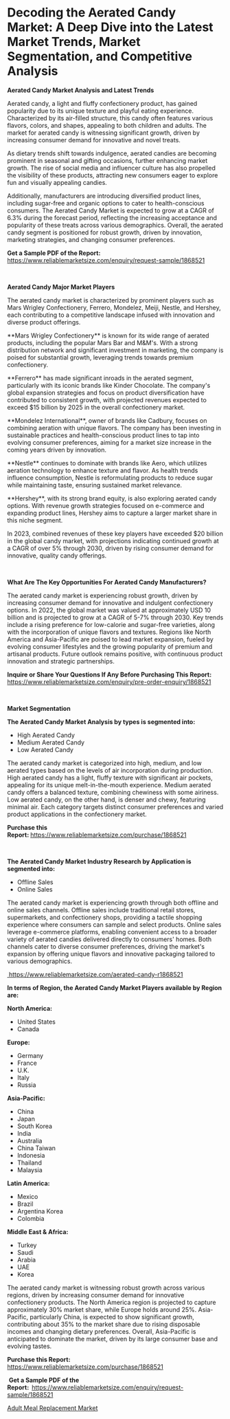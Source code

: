 <p><h1>Decoding the Aerated Candy Market: A Deep Dive into the Latest Market Trends, Market Segmentation, and Competitive Analysis</h1></p><p><strong>Aerated Candy Market Analysis and Latest Trends</strong></p>
<p><p>Aerated candy, a light and fluffy confectionery product, has gained popularity due to its unique texture and playful eating experience. Characterized by its air-filled structure, this candy often features various flavors, colors, and shapes, appealing to both children and adults. The market for aerated candy is witnessing significant growth, driven by increasing consumer demand for innovative and novel treats. </p><p>As dietary trends shift towards indulgence, aerated candies are becoming prominent in seasonal and gifting occasions, further enhancing market growth. The rise of social media and influencer culture has also propelled the visibility of these products, attracting new consumers eager to explore fun and visually appealing candies. </p><p>Additionally, manufacturers are introducing diversified product lines, including sugar-free and organic options to cater to health-conscious consumers. The Aerated Candy Market is expected to grow at a CAGR of 6.3% during the forecast period, reflecting the increasing acceptance and popularity of these treats across various demographics. Overall, the aerated candy segment is positioned for robust growth, driven by innovation, marketing strategies, and changing consumer preferences.</p></p>
<p><strong>Get a Sample PDF of the Report:&nbsp;</strong> <a href="https://www.reliablemarketsize.com/enquiry/request-sample/1868521?utm_campaign=2192&utm_medium=2&utm_source=Github&utm_content=ia&utm_term=14022025&utm_id=aerated-candy">https://www.reliablemarketsize.com/enquiry/request-sample/1868521</a></p>
<p>&nbsp;</p>
<p><strong>Aerated Candy Major Market Players</strong></p>
<p><p>The aerated candy market is characterized by prominent players such as Mars Wrigley Confectionery, Ferrero, Mondelez, Meiji, Nestle, and Hershey, each contributing to a competitive landscape infused with innovation and diverse product offerings.</p><p>**Mars Wrigley Confectionery** is known for its wide range of aerated products, including the popular Mars Bar and M&M's. With a strong distribution network and significant investment in marketing, the company is poised for substantial growth, leveraging trends towards premium confectionery.</p><p>**Ferrero** has made significant inroads in the aerated segment, particularly with its iconic brands like Kinder Chocolate. The company's global expansion strategies and focus on product diversification have contributed to consistent growth, with projected revenues expected to exceed $15 billion by 2025 in the overall confectionery market.</p><p>**Mondelez International**, owner of brands like Cadbury, focuses on combining aeration with unique flavors. The company has been investing in sustainable practices and health-conscious product lines to tap into evolving consumer preferences, aiming for a market size increase in the coming years driven by innovation.</p><p>**Nestle** continues to dominate with brands like Aero, which utilizes aeration technology to enhance texture and flavor. As health trends influence consumption, Nestle is reformulating products to reduce sugar while maintaining taste, ensuring sustained market relevance.</p><p>**Hershey**, with its strong brand equity, is also exploring aerated candy options. With revenue growth strategies focused on e-commerce and expanding product lines, Hershey aims to capture a larger market share in this niche segment.</p><p>In 2023, combined revenues of these key players have exceeded $20 billion in the global candy market, with projections indicating continued growth at a CAGR of over 5% through 2030, driven by rising consumer demand for innovative, quality candy offerings.</p></p>
<p>&nbsp;</p>
<p><strong>What Are The Key Opportunities For Aerated Candy Manufacturers?</strong></p>
<p><p>The aerated candy market is experiencing robust growth, driven by increasing consumer demand for innovative and indulgent confectionery options. In 2022, the global market was valued at approximately USD 10 billion and is projected to grow at a CAGR of 5-7% through 2030. Key trends include a rising preference for low-calorie and sugar-free varieties, along with the incorporation of unique flavors and textures. Regions like North America and Asia-Pacific are poised to lead market expansion, fueled by evolving consumer lifestyles and the growing popularity of premium and artisanal products. Future outlook remains positive, with continuous product innovation and strategic partnerships.</p></p>
<p><strong>Inquire or Share Your Questions If Any Before Purchasing This Report:</strong> <a href="https://www.reliablemarketsize.com/enquiry/pre-order-enquiry/1868521?utm_campaign=2192&utm_medium=2&utm_source=Github&utm_content=ia&utm_term=14022025&utm_id=aerated-candy">https://www.reliablemarketsize.com/enquiry/pre-order-enquiry/1868521</a></p>
<p>&nbsp;</p>
<p><strong>Market Segmentation</strong></p>
<p><strong>The Aerated Candy Market Analysis by types is segmented into:</strong></p>
<p><ul><li>High Aerated Candy</li><li>Medium Aerated Candy</li><li>Low Aerated Candy</li></ul></p>
<p><p>The aerated candy market is categorized into high, medium, and low aerated types based on the levels of air incorporation during production. High aerated candy has a light, fluffy texture with significant air pockets, appealing for its unique melt-in-the-mouth experience. Medium aerated candy offers a balanced texture, combining chewiness with some airiness. Low aerated candy, on the other hand, is denser and chewy, featuring minimal air. Each category targets distinct consumer preferences and varied product applications in the confectionery market.</p></p>
<p><strong>Purchase this Report:&nbsp;</strong><a href="https://www.reliablemarketsize.com/purchase/1868521?utm_campaign=2192&utm_medium=2&utm_source=Github&utm_content=ia&utm_term=14022025&utm_id=aerated-candy">https://www.reliablemarketsize.com/purchase/1868521</a></p>
<p>&nbsp;</p>
<p><strong>The Aerated Candy Market Industry Research by Application is segmented into:</strong></p>
<p><ul><li>Offline Sales</li><li>Online Sales</li></ul></p>
<p><p>The aerated candy market is experiencing growth through both offline and online sales channels. Offline sales include traditional retail stores, supermarkets, and confectionery shops, providing a tactile shopping experience where consumers can sample and select products. Online sales leverage e-commerce platforms, enabling convenient access to a broader variety of aerated candies delivered directly to consumers' homes. Both channels cater to diverse consumer preferences, driving the market's expansion by offering unique flavors and innovative packaging tailored to various demographics.</p></p>
<p><a href="https://www.reliablemarketsize.com/aerated-candy-r1868521?utm_campaign=2192&utm_medium=2&utm_source=Github&utm_content=ia&utm_term=14022025&utm_id=aerated-candy">&nbsp;https://www.reliablemarketsize.com/aerated-candy-r1868521</a></p>
<p><strong>In terms of Region, the Aerated Candy Market Players available by Region are:</strong></p>
<p>
    <p> <strong> North America: </strong>
        <ul>
            <li>United States</li>
            <li>Canada</li>
        </ul>
        </p> 
    <p> <strong> Europe: </strong>
        <ul>
            <li>Germany</li>
            <li>France</li>
            <li>U.K.</li>
            <li>Italy</li>
            <li>Russia</li>
        </ul>
        </p> 
    <p> <strong> Asia-Pacific: </strong>
        <ul>
            <li>China</li>
            <li>Japan</li>
            <li>South Korea</li>
            <li>India</li>
            <li>Australia</li>
            <li>China Taiwan</li>
            <li>Indonesia</li>
            <li>Thailand</li>
            <li>Malaysia</li>
        </ul>
        </p> 
    <p> <strong> Latin America: </strong>
        <ul>
            <li>Mexico</li>
            <li>Brazil</li>
            <li>Argentina Korea</li>
            <li>Colombia</li>
        </ul>
        </p> 
    <p> <strong> Middle East & Africa: </strong>
        <ul>
            <li>Turkey</li>
            <li>Saudi</li>
            <li>Arabia</li>
            <li>UAE</li>
            <li>Korea</li>
        </ul>
    </p>
    </p>
<p><p>The aerated candy market is witnessing robust growth across various regions, driven by increasing consumer demand for innovative confectionery products. The North America region is projected to capture approximately 30% market share, while Europe holds around 25%. Asia-Pacific, particularly China, is expected to show significant growth, contributing about 35% to the market share due to rising disposable incomes and changing dietary preferences. Overall, Asia-Pacific is anticipated to dominate the market, driven by its large consumer base and evolving tastes.</p></p>
<p><strong>Purchase this Report: </strong><a href="https://www.reliablemarketsize.com/purchase/1868521?utm_campaign=2192&utm_medium=2&utm_source=Github&utm_content=ia&utm_term=14022025&utm_id=aerated-candy">https://www.reliablemarketsize.com/purchase/1868521</a></p>
<p>&nbsp;<strong>Get a Sample PDF of the Report:&nbsp;&nbsp;</strong><a href="https://www.reliablemarketsize.com/enquiry/request-sample/1868521?utm_campaign=2192&utm_medium=2&utm_source=Github&utm_content=ia&utm_term=14022025&utm_id=aerated-candy">https://www.reliablemarketsize.com/enquiry/request-sample/1868521</a></p>
<p><strong></strong></p>
<p><p><a href="https://github.com/WashimHussain441/Market-Research-Report-List-1/blob/main/adult-meal-replacement-market.md?utm_campaign=2192&utm_medium=2&utm_source=Github&utm_content=ia&utm_term=14022025&utm_id=aerated-candy">Adult Meal Replacement Market</a></p></p>
